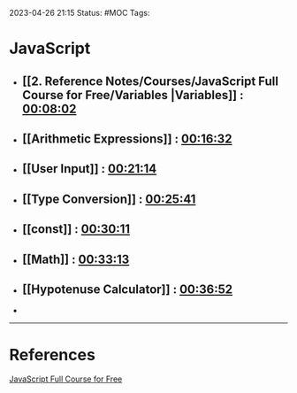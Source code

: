 2023-04-26 21:15
Status: #MOC
Tags:

# JavaScript
* ## [[2. Reference Notes/Courses/JavaScript Full Course for Free/Variables |Variables]] : [00:08:02](https://www.youtube.com/watch?v=8dWL3wF_OMw&t=482s)
* ## [[Arithmetic Expressions]] : [00:16:32](https://www.youtube.com/watch?v=8dWL3wF_OMw&list=PL3k5VlZzpQyEz03mNlmU50YcIJ6vEDz95&index=1&t=992s)
* ## [[User Input]] : [00:21:14](https://www.youtube.com/watch?v=8dWL3wF_OMw&list=PL3k5VlZzpQyEz03mNlmU50YcIJ6vEDz95&index=1&t=1274s)
* ## [[Type Conversion]] : [00:25:41](https://www.youtube.com/watch?v=8dWL3wF_OMw&list=PL3k5VlZzpQyEz03mNlmU50YcIJ6vEDz95&index=1&t=1541s)
* ## [[const]] : [00:30:11](https://www.youtube.com/watch?v=8dWL3wF_OMw&list=PL3k5VlZzpQyEz03mNlmU50YcIJ6vEDz95&index=1&t=1811s)
* ## [[Math]] : [00:33:13](https://www.youtube.com/watch?v=8dWL3wF_OMw&list=PL3k5VlZzpQyEz03mNlmU50YcIJ6vEDz95&index=1&t=1993s)
* ## [[Hypotenuse Calculator]] : [00:36:52](https://www.youtube.com/watch?v=8dWL3wF_OMw&list=PL3k5VlZzpQyEz03mNlmU50YcIJ6vEDz95&index=1&t=2212s)
* 



---
# References
[JavaScript Full Course for Free](https://youtu.be/8dWL3wF_OMw?list=PL3k5VlZzpQyEz03mNlmU50YcIJ6vEDz95)